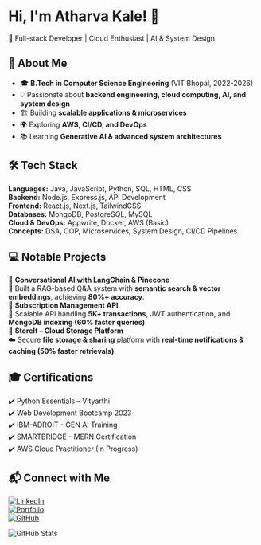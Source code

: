 # Hi, I'm Atharva Kale! 👋  

🚀 Full-stack Developer | Cloud Enthusiast | AI & System Design  

## 📌 About Me  
- 🎓 **B.Tech in Computer Science Engineering** (VIT Bhopal, 2022-2026)  
- 💡 Passionate about **backend engineering, cloud computing, AI, and system design**  
- 🏗️ Building **scalable applications & microservices**  
- 🌍 Exploring **AWS, CI/CD, and DevOps**  
- 📚 Learning **Generative AI & advanced system architectures**  

## 🛠 Tech Stack  
**Languages:** Java, JavaScript, Python, SQL, HTML, CSS  
**Backend:** Node.js, Express.js, API Development  
**Frontend:** React.js, Next.js, TailwindCSS  
**Databases:** MongoDB, PostgreSQL, MySQL  
**Cloud & DevOps:** Appwrite, Docker, AWS (Basic)  
**Concepts:** DSA, OOP, Microservices, System Design, CI/CD Pipelines  

## 💻 Notable Projects  
🔹 **Conversational AI with LangChain & Pinecone**  
🚀 Built a RAG-based Q&A system with **semantic search & vector embeddings**, achieving **80%+ accuracy**.  
🔹 **Subscription Management API**  
🔑 Scalable API handling **5K+ transactions**, JWT authentication, and **MongoDB indexing (60% faster queries)**.  
🔹 **StoreIt – Cloud Storage Platform**  
☁️ Secure **file storage & sharing** platform with **real-time notifications & caching (50% faster retrievals)**.  

## 🎓 Certifications  
✔️ Python Essentials – Vityarthi  
✔️ Web Development Bootcamp 2023  
✔️ IBM-ADROIT - GEN AI Training  
✔️ SMARTBRIDGE - MERN Certification  
✔️ AWS Cloud Practitioner (In Progress)  

## 📬 Connect with Me  
[![LinkedIn](https://img.shields.io/badge/LinkedIn-blue?style=for-the-badge&logo=linkedin)](https://linkedin.com/in/atharvakale1)  
[![Portfolio](https://img.shields.io/badge/Portfolio-000?style=for-the-badge&logo=vercel)](http://store-it-one-phi.vercel.app)  
[![GitHub](https://img.shields.io/badge/GitHub-181717?style=for-the-badge&logo=github)](https://github.com/your-github)  

![GitHub Stats](https://github-readme-stats.vercel.app/api?username=your-github&show_icons=true&theme=dark)  
